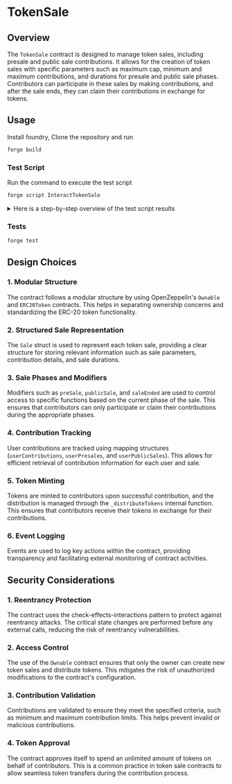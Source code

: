 # TokenSale

## Overview

The `TokenSale` contract is designed to manage token sales, including presale and public sale contributions. It allows for the creation of token sales with specific parameters such as maximum cap, minimum and maximum contributions, and durations for presale and public sale phases. Contributors can participate in these sales by making contributions, and after the sale ends, they can claim their contributions in exchange for tokens.


## Usage
Install foundry, Clone the repository and run

```bash
forge build
```

### Test Script

Run the command to execute the test script

```bash
forge script InteractTokenSale
```
<Details>
<summary>Here is a step-by-step overview of the test script results</summary>

### Scenario 1:

#### Step 1: SUPRA Token Sale Creation
- A SUPRA Token sale is created with ID 1.
  - Parameters for the sale:
    - Presale Max Cap: 10 ETH
    - Presale Min Contribution: 1 ETH
    - Presale Max Contribution: 5 ETH
    - Public Max Cap: 30 ETH
    - Public Min Contribution: 1 ETH
    - Public Max Contribution: 3 ETH
  - Console output: 
  `1. SUPRA Token sale created with id: 1`

#### Step 2: Presale and Public Contribution
- User at address 0x29E3b139f4393aDda86303fcdAa35F60Bb7092bF contributes 1 ETH to the presale.
  - Presale contributions: 1 ETH
- User at another address contributes 3 ETH to the public sale.
  - Public contributions: 3 ETH
    ```
    2. SUPRA Token presale contribution: 1 ether
    3. SUPRA Token public contribution: 3 ether
    ```

#### Step 3: Sale Ended
- The sale is ended.
  - Total contributions to the sale: 4 ETH
  ```
  4. Sale Ended
  5. Total contributions to sale: 4 ether
  ```

#### Step 4: User Claims Contribution
- User at address 0x29E3b139f4393aDda86303fcdAa35F60Bb7092bF (user0) claims their contribution.
  - Total contributions to the sale after the claim: 3 ETH
  ```
  6. 0x29E3b139f4393aDda86303fcdAa35F60Bb7092bF claimed their contribution
  ```

#### Step 5: Total contributions to sale after claim
- Total contributions to the sale after the claim: 3 ETH
  ```
  7. Total contributions to sale: 3 ether
  ```

### Scenario 2:

#### Step 1: SUPRA Token Sale Creation
- A SUPRA Token sale is created with ID 2.
  - Parameters for the sale:
    - Presale Max Cap: 10 ETH
    - Presale Min Contribution: 1 ETH
    - Presale Max Contribution: 5 ETH
    - Public Max Cap: 30 ETH
    - Public Min Contribution: 1 ETH
    - Public Max Contribution: 3 ETH
  - Console output: `1. SUPRA Token sale created with id: 2`

#### Step 2: Presale Contributions (Multiple Users)
- Multiple users contribute to the presale, each with a contribution of 5 ETH.
  - Presale contributions: 0 ETH (Presale not started)
  ```
  2. SUPRA Token presale contribution: 0 ether
  ```

#### Step 3: Public Contributions (Multiple Users)
- Multiple users contribute to the public sale, each with a contribution of 3 ETH.
  - Public contributions: 3 ETH
  ```
  3. SUPRA Token public contribution: 3 ether
  ```

#### Step 4: Sale Ended
- The sale is ended.

#### Step 5: User Contributions - SUPRA Tokens Minted
- For each of the first 3 users:
  - User ETH contributions and corresponding SUPRA token balances are displayed:
    ```
    User Contributions - SUPRA tokens minted
    5 ETH -  5 SUPRA
    5 ETH -  5 SUPRA
    3 ETH -  3 SUPRA
    ```
</Details>

### Tests
```bash
forge test
```

## Design Choices

### 1. Modular Structure

The contract follows a modular structure by using OpenZeppelin's `Ownable` and `ERC20Token` contracts. This helps in separating ownership concerns and standardizing the ERC-20 token functionality.

### 2. Structured Sale Representation

The `Sale` struct is used to represent each token sale, providing a clear structure for storing relevant information such as sale parameters, contribution details, and sale durations.

### 3. Sale Phases and Modifiers

Modifiers such as `preSale`, `publicSale`, and `saleEnded` are used to control access to specific functions based on the current phase of the sale. This ensures that contributors can only participate or claim their contributions during the appropriate phases.

### 4. Contribution Tracking

User contributions are tracked using mapping structures (`userContributions`, `userPresales`, and `userPublicSales`). This allows for efficient retrieval of contribution information for each user and sale.

### 5. Token Minting

Tokens are minted to contributors upon successful contribution, and the distribution is managed through the `_distributeTokens` internal function. This ensures that contributors receive their tokens in exchange for their contributions.

### 6. Event Logging

Events are used to log key actions within the contract, providing transparency and facilitating external monitoring of contract activities.

## Security Considerations

### 1. Reentrancy Protection

The contract uses the check-effects-interactions pattern to protect against reentrancy attacks. The critical state changes are performed before any external calls, reducing the risk of reentrancy vulnerabilities.

### 2. Access Control

The use of the `Ownable` contract ensures that only the owner can create new token sales and distribute tokens. This mitigates the risk of unauthorized modifications to the contract's configuration.

### 3. Contribution Validation

Contributions are validated to ensure they meet the specified criteria, such as minimum and maximum contribution limits. This helps prevent invalid or malicious contributions.

### 4. Token Approval

The contract approves itself to spend an unlimited amount of tokens on behalf of contributors. This is a common practice in token sale contracts to allow seamless token transfers during the contribution process.